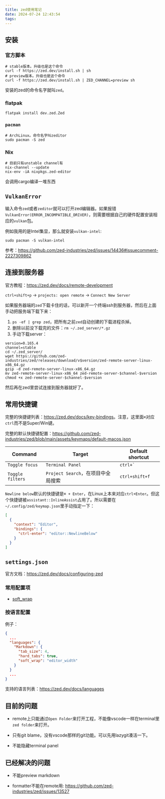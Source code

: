 ```yaml
---
title: zed使用笔记
date: 2024-07-24 12:43:54
tags:
---
```


## 安装

### 官方脚本

```shell
# stable版本。升级也是这个命令
curl -f https://zed.dev/install.sh | sh
# preview版本。升级也是这个命令
curl -f https://zed.dev/install.sh | ZED_CHANNEL=preview sh
```

安装的zed的命令名字就叫`zed`。

### flatpak

```shell
flatpak install dev.zed.Zed
```

### `pacman`

```shell
# ArchLinux。命令名字叫zeditor
sudo pacman -S zed
```

### Nix

```shell
# 目前只有unstable channel有
nix-channel --update
nix-env -iA nixpkgs.zed-editor
```

会调用cargo编译一堆东西

## `VulkanError`

输入命令`zed`或者`zeditor`就可以打开zed编辑器。如果报错`VulkanError(ERROR_INCOMPATIBLE_DRIVER)`，则需要根据自己的硬件配置安装相应的`vulkan`包。

例如我用的是Intel集显，那么就安装`vulkan-intel`:

```shell
sudo pacman -S vulkan-intel
```

参考：<https://github.com/zed-industries/zed/issues/14436#issuecomment-2227309862>

## 连接到服务器

官方教程：<https://zed.dev/docs/remote-development>

`ctrl+shift+p` -> `projects: open remote` -> `Connect New Server`

如果服务器端的`zed`下载卡住的话，可以新开一个终端ssh到服务器，然后在上面手动把服务端下载下来：

1. `ps -ef | grep zed`，把所有之前`zed`自动创建的下载进程杀掉。
2. 删除以前没下载完的文件：`rm ~/.zed_server/*.gz`
3. 手动下载server：

```shell
version=0.165.4
channel=stable
cd ~/.zed_server/
wget https://github.com/zed-industries/zed/releases/download/v$version/zed-remote-server-linux-x86_64.gz
gzip -d zed-remote-server-linux-x86_64.gz
mv zed-remote-server-linux-x86_64 zed-remote-server-$channel-$version
chmod +x zed-remote-server-$channel-$version
```

然后再在zed里尝试连接到服务器就好了。

## 常用快捷键

完整的快捷键列表：<https://zed.dev/docs/key-bindings>。注意，这里面`⌘`对应`ctrl`而不是Super/Win键。

完整的默认快捷键配置：<https://github.com/zed-industries/zed/blob/main/assets/keymaps/default-macos.json>

| Command | Target | Default shortcut |
| ---- | ---- | ---- |
| `Toggle focus` | `Terminal Panel` | `` ctrl+` `` |
| `Toggle filters` | `Project Search`，在项目中全局搜索 | `ctrl+shift+f` |

`Newline below`默认的快捷键是`⌘ + Enter`，在Linux上本来对应`ctrl+Enter`。但这个快捷键被`assistant::InlineAssist`占用了。所以需要在`~/.config/zed/keymap.json`里手动指定一下：

```json
[
  {
    "context": "Editor",
    "bindings": {
      "ctrl-enter": "editor::NewlineBelow"
    }
  }
]
```

## `settings.json`

官方文档：<https://zed.dev/docs/configuring-zed>

### 常用配置项

- [soft_wrap](https://zed.dev/docs/configuring-zed#soft-wrap)

### 按语言配置

例子：

```json
{
  ...
  "languages": {
    "Markdown": {
      "tab_size": 4,
      "hard_tabs": true,
      "soft_wrap": "editor_width"
    }
  }
  ...
}
```

支持的语言列表：<https://zed.dev/docs/languages>

## 目前的问题

- remote上只能通过`Open Folder`来打开工程，不能像vscode一样在terminal里`zed folder`来打开。

- 只有git blame，没有vscode那样的git功能。可以先用lazygit凑活一下。

- 不能隐藏terminal panel

## 已经解决的问题

- 不能preview markdown

- formatter不能在remote用: <https://github.com/zed-industries/zed/issues/13527>
